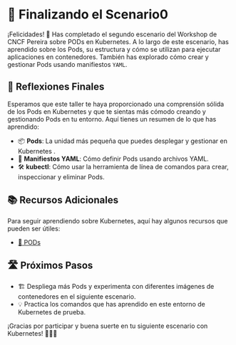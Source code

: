 # 🎉 Finalizando el Scenario0

¡Felicidades! 🚀 Has completado el segundo escenario del Workshop de CNCF Pereira sobre
PODs en Kubernetes. A lo largo de este escenario, has aprendido sobre los Pods, su estructura y cómo se utilizan para ejecutar aplicaciones en contenedores. También has explorado cómo crear y gestionar Pods usando manifiestos `YAML`.


## 🤔 Reflexiones Finales

Esperamos que este taller te haya proporcionado una comprensión sólida de los Pods en Kubernetes y que te sientas más cómodo creando y gestionando Pods en tu entorno.
Aquí tienes un resumen de lo que has aprendido:
- 📦 **Pods**: La unidad más pequeña que puedes desplegar y gestionar en Kubernetes .
- 📝 **Manifiestos YAML**: Cómo definir Pods usando archivos YAML.
- 🛠️ **kubectl**: Cómo usar la herramienta de línea de comandos para crear, inspeccionar y eliminar Pods.


## 📚 Recursos Adicionales
Para seguir aprendiendo sobre Kubernetes, aquí hay algunos recursos que pueden ser útiles:
- [📖 PODs](https://kubernetes.io/docs/concepts/workloads/pods/)

## 🛣️ Próximos Pasos
- 🏗️ Despliega más Pods y experimenta con diferentes imágenes de contenedores en el siguiente escenario.
- 💡 Practica los comandos que has aprendido en este entorno de Kubernetes de prueba.

¡Gracias por participar y buena suerte en tu siguiente escenario con Kubernetes! 🧑‍💻🌟